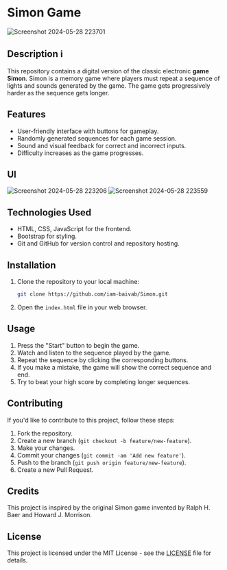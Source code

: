 # Simon Game
![Screenshot 2024-05-28 223701](https://github.com/iam-baivab/Simon/assets/169576921/7df12565-6af3-4e5c-a31e-8bffc77395b4)


## Description ℹ️

This repository contains a digital version of the classic electronic **game Simon**. Simon is a memory game where players must repeat a sequence of lights and sounds generated by the game. The game gets progressively harder as the sequence gets longer.

## Features

- User-friendly interface with buttons for gameplay.
- Randomly generated sequences for each game session.
- Sound and visual feedback for correct and incorrect inputs.
- Difficulty increases as the game progresses.

## UI
![Screenshot 2024-05-28 223206](https://github.com/iam-baivab/Simon/assets/169576921/896bf89a-fbaf-4d7d-84db-b6cb1b79ab44)
![Screenshot 2024-05-28 223559](https://github.com/iam-baivab/Simon/assets/169576921/9680f08f-fd95-4f6e-8f2d-625f530d582c)

## Technologies Used

- HTML, CSS, JavaScript for the frontend.
- Bootstrap for styling.
- Git and GitHub for version control and repository hosting.

## Installation

1. Clone the repository to your local machine:

   ```bash
   git clone https://github.com/iam-baivab/Simon.git
   ```

2. Open the `index.html` file in your web browser.

## Usage

1. Press the "Start" button to begin the game.
2. Watch and listen to the sequence played by the game.
3. Repeat the sequence by clicking the corresponding buttons.
4. If you make a mistake, the game will show the correct sequence and end.
5. Try to beat your high score by completing longer sequences.

## Contributing

If you'd like to contribute to this project, follow these steps:

1. Fork the repository.
2. Create a new branch (`git checkout -b feature/new-feature`).
3. Make your changes.
4. Commit your changes (`git commit -am 'Add new feature'`).
5. Push to the branch (`git push origin feature/new-feature`).
6. Create a new Pull Request.

## Credits

This project is inspired by the original Simon game invented by Ralph H. Baer and Howard J. Morrison.

## License

This project is licensed under the MIT License - see the [LICENSE](LICENSE) file for details.
